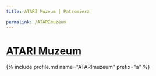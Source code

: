 ```yaml
---
title: ATARI Muzeum | Patromierz

permalink: /ATARImuzeum
---
```


# [ATARI Muzeum](https://patronite.pl/ATARImuzeum)

{% include profile.md name="ATARImuzeum" prefix="a" %}
